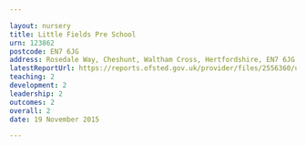 ```yaml
---

layout: nursery
title: Little Fields Pre School
urn: 123862
postcode: EN7 6JG
address: Rosedale Way, Cheshunt, Waltham Cross, Hertfordshire, EN7 6JG
latestReportUrl: https://reports.ofsted.gov.uk/provider/files/2556360/urn/123862.pdf
teaching: 2
development: 2
leadership: 2
outcomes: 2
overall: 2
date: 19 November 2015

---
```

